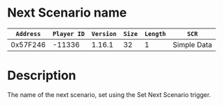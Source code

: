 # Next Scenario name

| `Address` | `Player ID` | `Version` | `Size` | `Length` | `SCR` |
| ---------- | ----------- | --------- | ------ | -------- | ---- |
| 0x57F246 | -11336 | 1.16.1 | 32 | 1 | Simple Data |

# Description

The name of the next scenario, set using the Set Next Scenario trigger.